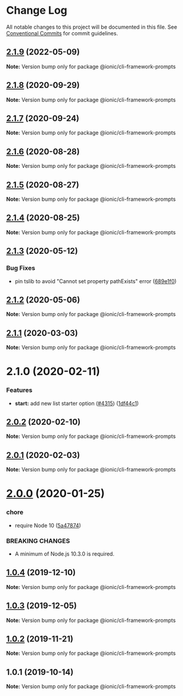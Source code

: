 # Change Log

All notable changes to this project will be documented in this file.
See [Conventional Commits](https://conventionalcommits.org) for commit guidelines.

## [2.1.9](https://github.com/ionic-team/ionic-cli/compare/@ionic/cli-framework-prompts@2.1.8...@ionic/cli-framework-prompts@2.1.9) (2022-05-09)

**Note:** Version bump only for package @ionic/cli-framework-prompts





## [2.1.8](https://github.com/ionic-team/ionic-cli/compare/@ionic/cli-framework-prompts@2.1.7...@ionic/cli-framework-prompts@2.1.8) (2020-09-29)

**Note:** Version bump only for package @ionic/cli-framework-prompts





## [2.1.7](https://github.com/ionic-team/ionic-cli/compare/@ionic/cli-framework-prompts@2.1.6...@ionic/cli-framework-prompts@2.1.7) (2020-09-24)

**Note:** Version bump only for package @ionic/cli-framework-prompts





## [2.1.6](https://github.com/ionic-team/ionic-cli/compare/@ionic/cli-framework-prompts@2.1.5...@ionic/cli-framework-prompts@2.1.6) (2020-08-28)

**Note:** Version bump only for package @ionic/cli-framework-prompts





## [2.1.5](https://github.com/ionic-team/ionic-cli/compare/@ionic/cli-framework-prompts@2.1.4...@ionic/cli-framework-prompts@2.1.5) (2020-08-27)

**Note:** Version bump only for package @ionic/cli-framework-prompts





## [2.1.4](https://github.com/ionic-team/ionic-cli/compare/@ionic/cli-framework-prompts@2.1.3...@ionic/cli-framework-prompts@2.1.4) (2020-08-25)

**Note:** Version bump only for package @ionic/cli-framework-prompts





## [2.1.3](https://github.com/ionic-team/ionic-cli/compare/@ionic/cli-framework-prompts@2.1.2...@ionic/cli-framework-prompts@2.1.3) (2020-05-12)


### Bug Fixes

* pin tslib to avoid "Cannot set property pathExists" error ([689e1f0](https://github.com/ionic-team/ionic-cli/commit/689e1f038b907356ef855a067a76d4822e7072a8))





## [2.1.2](https://github.com/ionic-team/ionic-cli/compare/@ionic/cli-framework-prompts@2.1.1...@ionic/cli-framework-prompts@2.1.2) (2020-05-06)

**Note:** Version bump only for package @ionic/cli-framework-prompts





## [2.1.1](https://github.com/ionic-team/ionic-cli/compare/@ionic/cli-framework-prompts@2.1.0...@ionic/cli-framework-prompts@2.1.1) (2020-03-03)

**Note:** Version bump only for package @ionic/cli-framework-prompts





# 2.1.0 (2020-02-11)


### Features

* **start:** add new list starter option ([#4315](https://github.com/ionic-team/ionic-cli/issues/4315)) ([1df44c1](https://github.com/ionic-team/ionic-cli/commit/1df44c1591f37b89f2b672857740edd6cb2aea67))





## [2.0.2](https://github.com/ionic-team/ionic-cli/compare/@ionic/cli-framework-prompts@2.0.1...@ionic/cli-framework-prompts@2.0.2) (2020-02-10)

**Note:** Version bump only for package @ionic/cli-framework-prompts





## [2.0.1](https://github.com/ionic-team/ionic-cli/compare/@ionic/cli-framework-prompts@2.0.0...@ionic/cli-framework-prompts@2.0.1) (2020-02-03)

**Note:** Version bump only for package @ionic/cli-framework-prompts





# [2.0.0](https://github.com/ionic-team/ionic-cli/compare/@ionic/cli-framework-prompts@1.0.4...@ionic/cli-framework-prompts@2.0.0) (2020-01-25)


### chore

* require Node 10 ([5a47874](https://github.com/ionic-team/ionic-cli/commit/5a478746c074207b6dc96aa8771f04a606deb1ef))


### BREAKING CHANGES

* A minimum of Node.js 10.3.0 is required.





## [1.0.4](https://github.com/ionic-team/ionic-cli/compare/@ionic/cli-framework-prompts@1.0.3...@ionic/cli-framework-prompts@1.0.4) (2019-12-10)

**Note:** Version bump only for package @ionic/cli-framework-prompts





## [1.0.3](https://github.com/ionic-team/ionic-cli/compare/@ionic/cli-framework-prompts@1.0.2...@ionic/cli-framework-prompts@1.0.3) (2019-12-05)

**Note:** Version bump only for package @ionic/cli-framework-prompts





## [1.0.2](https://github.com/ionic-team/ionic-cli/compare/@ionic/cli-framework-prompts@1.0.1...@ionic/cli-framework-prompts@1.0.2) (2019-11-21)

**Note:** Version bump only for package @ionic/cli-framework-prompts





## 1.0.1 (2019-10-14)

**Note:** Version bump only for package @ionic/cli-framework-prompts
